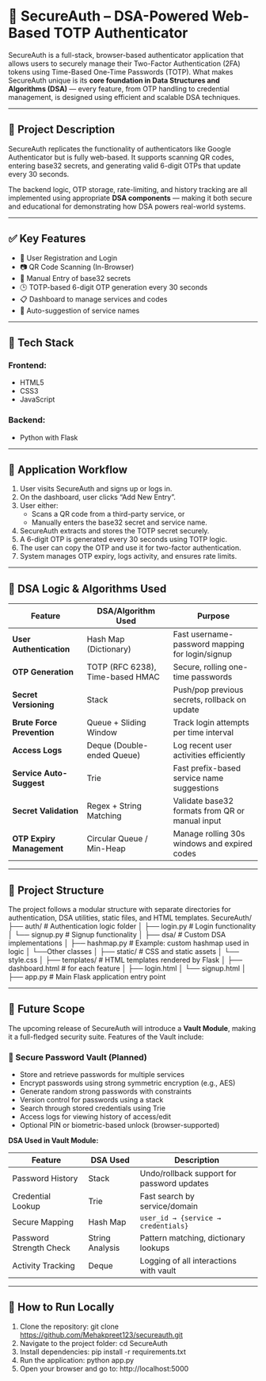 # 🔐 SecureAuth – DSA-Powered Web-Based TOTP Authenticator

SecureAuth is a full-stack, browser-based authenticator application that allows users to securely manage their Two-Factor Authentication (2FA) tokens using Time-Based One-Time Passwords (TOTP). What makes SecureAuth unique is its **core foundation in Data Structures and Algorithms (DSA)** — every feature, from OTP handling to credential management, is designed using efficient and scalable DSA techniques.

---

## 📌 Project Description

SecureAuth replicates the functionality of authenticators like Google Authenticator but is fully web-based. It supports scanning QR codes, entering base32 secrets, and generating valid 6-digit OTPs that update every 30 seconds.

The backend logic, OTP storage, rate-limiting, and history tracking are all implemented using appropriate **DSA components** — making it both secure and educational for demonstrating how DSA powers real-world systems.

---

## ✅ Key Features

- 🔐 User Registration and Login
- 📷 QR Code Scanning (In-Browser)
- 🔑 Manual Entry of base32 secrets
- 🕒 TOTP-based 6-digit OTP generation every 30 seconds
- 📋 Dashboard to manage services and codes
- 🧭 Auto-suggestion of service names

---

## 🧱 Tech Stack

### Frontend:
- HTML5
- CSS3
- JavaScript

### Backend:
- Python with Flask

---

## 🔁 Application Workflow

1. User visits SecureAuth and signs up or logs in.
2. On the dashboard, user clicks “Add New Entry”.
3. User either:
   - Scans a QR code from a third-party service, or
   - Manually enters the base32 secret and service name.
4. SecureAuth extracts and stores the TOTP secret securely.
5. A 6-digit OTP is generated every 30 seconds using TOTP logic.
6. The user can copy the OTP and use it for two-factor authentication.
7. System manages OTP expiry, logs activity, and ensures rate limits.

---

## 🧠 DSA Logic & Algorithms Used

| Feature | DSA/Algorithm Used | Purpose |
|--------|---------------------|---------|
| **User Authentication** | Hash Map (Dictionary) | Fast username-password mapping for login/signup |
| **OTP Generation** | TOTP (RFC 6238), Time-based HMAC | Secure, rolling one-time passwords |
| **Secret Versioning** | Stack | Push/pop previous secrets, rollback on update |
| **Brute Force Prevention** | Queue + Sliding Window | Track login attempts per time interval |
| **Access Logs** | Deque (Double-ended Queue) | Log recent user activities efficiently |
| **Service Auto-Suggest** | Trie | Fast prefix-based service name suggestions |
| **Secret Validation** | Regex + String Matching | Validate base32 formats from QR or manual input |
| **OTP Expiry Management** | Circular Queue / Min-Heap | Manage rolling 30s windows and expired codes |

---
## 📂 Project Structure

The project follows a modular structure with separate directories for authentication, DSA utilities, static files, and HTML templates.
SecureAuth/
├── auth/ # Authentication logic folder
│ ├── login.py # Login functionality
│ └── signup.py # Signup functionality
│
├── dsa/ # Custom DSA implementations
│ ├── hashmap.py # Example: custom hashmap used in logic
│ └──Other classes
│
├── static/ # CSS and static assets
│ └── style.css
│
├── templates/ # HTML templates rendered by Flask
│ ├── dashboard.html # for each feature
│ ├── login.html
│ └── signup.html
│
├── app.py # Main Flask application entry point

---

## 🔮 Future Scope

The upcoming release of SecureAuth will introduce a **Vault Module**, making it a full-fledged security suite. Features of the Vault include:

### 🔐 Secure Password Vault (Planned)

- Store and retrieve passwords for multiple services
- Encrypt passwords using strong symmetric encryption (e.g., AES)
- Generate random strong passwords with constraints
- Version control for passwords using a stack
- Search through stored credentials using Trie
- Access logs for viewing history of access/edit
- Optional PIN or biometric-based unlock (browser-supported)

**DSA Used in Vault Module:**

| Feature | DSA Used | Description |
|--------|----------|-------------|
| Password History | Stack | Undo/rollback support for password updates |
| Credential Lookup | Trie | Fast search by service/domain |
| Secure Mapping | Hash Map | `user_id → {service → credentials}` |
| Password Strength Check | String Analysis | Pattern matching, dictionary lookups |
| Activity Tracking | Deque | Logging of all interactions with vault |

---

## 📌 How to Run Locally

1. Clone the repository:
git clone https://github.com/Mehakpreet123/secureauth.git
2. Navigate to the project folder:
cd SecureAuth
3. Install dependencies:
pip install -r requirements.txt
4. Run the application:
python app.py
5. Open your browser and go to:
http://localhost:5000
